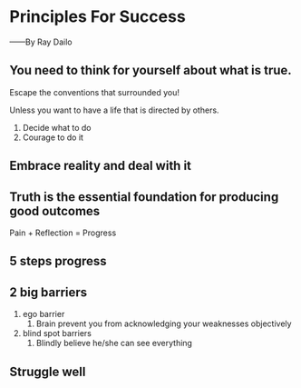 # Principles For Success

——By Ray Dailo



## You need to think for yourself about what is true.

Escape the conventions that surrounded you!

 Unless you want to have a life that is directed by others.

1.  Decide what to do 
2.  Courage to do it

## Embrace reality and deal with it

## Truth is the essential foundation for producing good outcomes

Pain + Reflection = Progress 

## 5 steps progress 

## 2 big barriers

1.  ego barrier
    1.  Brain prevent you from acknowledging your weaknesses objectively
2.  blind spot barriers
    1.  Blindly believe he/she can see everything

## Struggle well 

